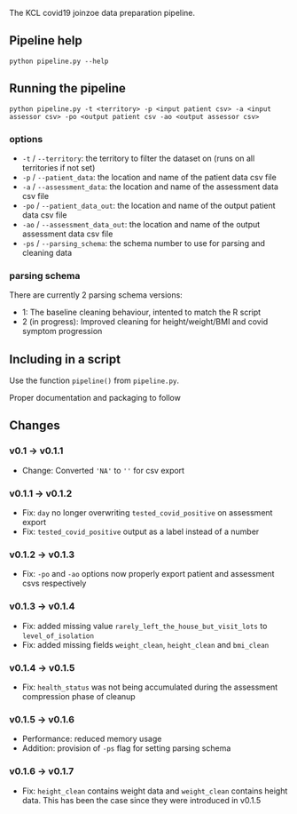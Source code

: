 The KCL covid19 joinzoe data preparation pipeline.

## Pipeline help
```
python pipeline.py --help
```

## Running the pipeline
```
python pipeline.py -t <territory> -p <input patient csv> -a <input assessor csv> -po <output patient csv -ao <output assessor csv>
```

### options
 * `-t` / `--territory`: the territory to filter the dataset on (runs on all territories if not set)
 * `-p` / `--patient_data`: the location and name of the patient data csv file
 * `-a` / `--assessment_data`: the location and name of the assessment data csv file
 * `-po` / `--patient_data_out`: the location and name of the output patient data csv file
 * `-ao` / `--assessment_data_out`: the location and name of the output assessment data csv file
 * `-ps` / `--parsing_schema`: the schema number to use for parsing and cleaning data

### parsing schema
There are currently 2 parsing schema versions:
* 1: The baseline cleaning behaviour, intented to match the R script
* 2 (in progress): Improved cleaning for height/weight/BMI and covid symptom progression
## Including in a script

Use the function `pipeline()` from `pipeline.py`.

Proper documentation and packaging to follow


## Changes

### v0.1 -> v0.1.1
* Change: Converted `'NA'` to `''` for csv export

### v0.1.1 -> v0.1.2
* Fix: `day` no longer overwriting `tested_covid_positive` on assessment export
* Fix: `tested_covid_positive` output as a label instead of a number

### v0.1.2 -> v0.1.3
* Fix: `-po` and `-ao` options now properly export patient and assessment csvs respectively

### v0.1.3 -> v0.1.4
* Fix: added missing value `rarely_left_the_house_but_visit_lots` to `level_of_isolation`
* Fix: added missing fields `weight_clean`, `height_clean` and `bmi_clean`

### v0.1.4 -> v0.1.5
* Fix: `health_status` was not being accumulated during the assessment compression phase of cleanup

### v0.1.5 -> v0.1.6
* Performance: reduced memory usage
* Addition: provision of `-ps` flag for setting parsing schema

### v0.1.6 -> v0.1.7
* Fix: `height_clean` contains weight data and `weight_clean` contains height data.
  This has been the case since they were introduced in v0.1.5
